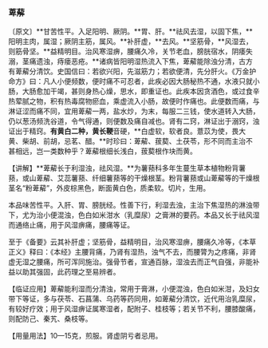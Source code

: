 ### 萆薢

〔原文〕**甘苦性平。入足阳明、厥阴。**胃、肝。**祛风去湿，以固下焦，**阳明主肉，属湿；厥阴主筋，属风。**补肝虚，**去风。**坚筋骨，**风湿去，则筋骨坚。**益精明目。治风寒湿痹，腰痛久冷，关节老血，膀胱宿水，阴痿失溺，茎痛遗浊，痔瘘恶疮。**诸病皆阳明湿热流入下焦，萆薢能除浊分清，古方有萆薢分清饮。史国信曰：若欲兴阳，先滋筋力；若欲便清，先分肝火。《万金护命方》曰：凡人小便频数，便时痛不可忍者，此疾必因大肠秘热不通，水液只就小肠，大肠愈加干竭，甚则身热心燥，思水，即重证也。此疾本因贪酒色，或过食辛热荤腻之物，积有热毒腐物瘀血，乘虚流入小肠，故便时作痛也。此便数而痛，与淋证涩而痛不同，宜用萆薢一两，盐水炒，为末，每服二三钱，使水道转入大肠，仍以葱汤频洗谷道，令气得通，则便数及痛自减也。肾有二窍，淋证出于溺窍，浊证出于精窍。**有黄白二种，黄长鞕**音硬，**白虚软，软者良。薏苡为使，畏大黄、柴胡、前胡，忌茗、醋。**时珍曰：萆薢、菝葜、土茯苓，形不同而主治不甚相远，岂一类数种乎？萆薢根细长浅白，菝葜根作块而黄。

【讲解】**萆薢长于利湿浊，祛风湿。**为薯蓣科多年生蔓生草本植物粉背薯蓣，或山萆薢、艾蕊薯蓣、纤细薯蓣等的干燥根茎。粉背薯蓣或山萆薢等的干燥根茎名“粉萆薢”，外皮棕黑色，断面黄白色，质柔软。切片，生用。

本品味苦性平。入肝、胃、膀胱经。性善下行，利湿去浊，主治下焦湿热的淋浊带下，尤为治小便混浊，色白如米泔水（乳糜尿）之膏淋的要药。本品又长于祛风湿而通络止痛，用于风湿痹痛，腰痛等证。

至于《备要》云其补肝虚；坚筋骨，益精明目，治风寒湿痹，腰痛久冷等，《本草正义》释曰：《本经》主腰背痛，乃肾有湿热，浊气不去，而腰膂为之疼痛，非肾虚无湿之腰痛，所可浑同施治。强骨节者，宣通百脉，湿浊去而正气自强，非能补益以助其强固，此药理之至易辨者。

【临证应用】萆薢能利湿而分清浊，常用于膏淋，小便混浊，色白如米泔，及妇女带下等证，多与茯苓、石菖蒲、乌药等药同用，如萆薢分清饮，近代用治乳糜尿，有较好疗效；用于风湿痹证属寒湿者，配附子、桂枝等；若关节不利，腰膝酸痛，则配防己、秦艽、桑枝等。

【用量用法】10—15克，煎服。肾虚阴亏者忌用。
